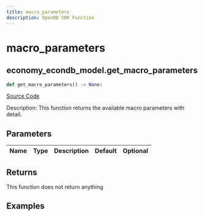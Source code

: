 ```yaml
---
title: macro_parameters
description: OpenBB SDK Function
---
```


# macro_parameters

## economy_econdb_model.get_macro_parameters

```python title='openbb_terminal/economy/econdb_model.py'
def get_macro_parameters() -> None:
```
[Source Code](https://github.com/OpenBB-finance/OpenBBTerminal/tree/main/openbb_terminal/economy/econdb_model.py#L625)

Description: This function returns the available macro parameters with detail.

## Parameters

| Name | Type | Description | Default | Optional |
| ---- | ---- | ----------- | ------- | -------- |

## Returns

This function does not return anything

## Examples

